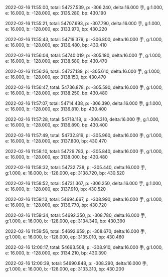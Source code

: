 2022-02-16 11:55:00, total: 54727.539, p: -306.240, delta:16.000 手, g:1.000, e: 16.000, b: -128.000, ep: 3135.280, bp: 430.190

2022-02-16 11:55:21, total: 54707.693, p: -307.790, delta:16.000 手, g:1.000, e: 16.000, b: -128.000, ep: 3133.970, bp: 430.220

2022-02-16 11:55:43, total: 54719.379, p: -306.800, delta:16.000 手, g:1.000, e: 16.000, b: -128.000, ep: 3136.480, bp: 430.410

2022-02-16 11:56:04, total: 54740.019, p: -305.180, delta:16.000 手, g:1.000, e: 16.000, b: -128.000, ep: 3138.580, bp: 430.470

2022-02-16 11:56:26, total: 54737.139, p: -305.610, delta:16.000 手, g:1.000, e: 16.000, b: -128.000, ep: 3138.150, bp: 430.470

2022-02-16 11:56:47, total: 54736.878, p: -305.590, delta:16.000 手, g:1.000, e: 16.000, b: -128.000, ep: 3138.250, bp: 430.480

2022-02-16 11:57:07, total: 54714.438, p: -306.390, delta:16.000 手, g:1.000, e: 16.000, b: -128.000, ep: 3136.810, bp: 430.400

2022-02-16 11:57:28, total: 54718.118, p: -306.310, delta:16.000 手, g:1.000, e: 16.000, b: -128.000, ep: 3136.890, bp: 430.400

2022-02-16 11:57:49, total: 54732.819, p: -305.960, delta:16.000 手, g:1.000, e: 16.000, b: -128.000, ep: 3137.800, bp: 430.470

2022-02-16 11:58:10, total: 54729.783, p: -305.840, delta:16.000 手, g:1.000, e: 16.000, b: -128.000, ep: 3138.000, bp: 430.480

2022-02-16 11:58:32, total: 54732.738, p: -305.440, delta:16.000 手, g:1.000, e: 16.000, b: -128.000, ep: 3138.720, bp: 430.520

2022-02-16 11:58:52, total: 54731.367, p: -306.250, delta:16.000 手, g:1.000, e: 16.000, b: -128.000, ep: 3137.910, bp: 430.520

2022-02-16 11:59:13, total: 54694.667, p: -308.990, delta:16.000 手, g:1.000, e: 16.000, b: -128.000, ep: 3136.770, bp: 430.720

2022-02-16 11:59:34, total: 54692.350, p: -308.780, delta:16.000 手, g:1.000, e: 16.000, b: -128.000, ep: 3134.340, bp: 430.390

2022-02-16 11:59:56, total: 54692.659, p: -308.670, delta:16.000 手, g:1.000, e: 16.000, b: -128.000, ep: 3135.010, bp: 430.460

2022-02-16 12:00:17, total: 54693.508, p: -308.910, delta:16.000 手, g:1.000, e: 16.000, b: -128.000, ep: 3134.210, bp: 430.390

2022-02-16 12:00:39, total: 54690.848, p: -308.290, delta:16.000 手, g:1.000, e: 16.000, b: -128.000, ep: 3133.310, bp: 430.200
